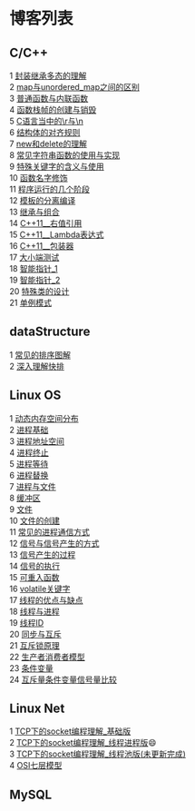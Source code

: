 # 博客列表
## C/C++
1 [封装继承多态的理解](https://github.com/Lp700750/Blogs/blob/master/Article/%E7%BB%A7%E6%89%BF%E5%B0%81%E8%A3%85%E5%A4%9A%E6%80%81%E7%9A%84%E7%90%86%E8%A7%A3.md)  
2 [map与unordered_map之间的区别](https://github.com/Lp700750/Blogs/blob/master/Article/map%E4%B8%8Eunordered_map.md)  
3 [普通函数与内联函数](https://github.com/Lp700750/Blogs/blob/master/Article/%E6%99%AE%E9%80%9A%E5%87%BD%E6%95%B0%E4%B8%8E%E5%86%85%E8%81%94%E5%87%BD%E6%95%B0.md)  
4 [函数栈帧的创建与销毁](https://github.com/Lp700750/Blogs/blob/master/Article/%E5%87%BD%E6%95%B0%E6%A0%88%E5%B8%A7%E7%9A%84%E5%88%9B%E5%BB%BA%E4%B8%8E%E9%94%80%E6%AF%81.md)   
5 [C语言当中的\r与\n](https://github.com/Lp700750/Blogs/blob/master/Article/C%E8%AF%AD%E8%A8%80%E5%BD%93%E4%B8%AD%E7%9A%84%5Cn%E4%B8%8E%5Cr.md)   
6 [结构体的对齐规则](https://github.com/Lp700750/Blogs/blob/master/Article/%E7%BB%93%E6%9E%84%E4%BD%93%E7%9A%84%E5%AF%B9%E9%BD%90.md)   
7 [new和delete的理解](https://github.com/Lp700750/Blogs/blob/master/Article/new%E5%92%8Cdelete%E7%9A%84%E7%90%86%E8%A7%A3.md)   
8 [常见字符串函数的使用与实现](https://github.com/Lp700750/Blogs/blob/master/Article/%E5%B8%B8%E8%A7%81%E5%AD%97%E7%AC%A6%E4%B8%B2%E5%87%BD%E6%95%B0%E7%9A%84%E4%BD%BF%E7%94%A8%E4%B8%8E%E5%AE%9E%E7%8E%B0.md)   
9 [特殊关键字的含义与使用](https://github.com/Lp700750/Blogs/blob/master/Article/%E7%89%B9%E6%AE%8A%E5%85%B3%E9%94%AE%E5%AD%97%E7%9A%84%E5%90%AB%E4%B9%89%E4%B8%8E%E4%BD%BF%E7%94%A8.md)   
10 [函数名字修饰](https://github.com/Lp700750/Blogs/blob/master/Article/%E5%87%BD%E6%95%B0%E5%90%8D%E5%AD%97%E4%BF%AE%E9%A5%B0.md)     
11 [程序运行的几个阶段](https://github.com/Lp700750/Blogs/blob/master/Article/%E7%A8%8B%E5%BA%8F%E8%BF%90%E8%A1%8C%E7%9A%84%E5%87%A0%E4%B8%AA%E9%98%B6%E6%AE%B5.md)      
12 [模板的分离编译](https://github.com/Lp700750/Blogs/blob/master/Article/%E6%A8%A1%E6%9D%BF%E7%9A%84%E5%88%86%E7%A6%BB%E7%BC%96%E8%AF%91.md)     
13 [继承与组合]()    
14 [C++11__右值引用](https://github.com/Lp700750/Blogs/blob/master/Article/%E5%8F%B3%E5%80%BC%E5%BC%95%E7%94%A8.md)    
15 [C++11__Lambda表达式](https://github.com/Lp700750/Blogs/blob/master/Article/Lambda%E8%A1%A8%E8%BE%BE%E5%BC%8F.md)    
16 [C++11__包装器](https://github.com/Lp700750/Blogs/blob/master/Article/C%2B%2B11__%E5%8C%85%E8%A3%85%E5%99%A8.md)    
17 [大小端测试](https://github.com/Lp700750/Blogs/blob/master/Article/%E5%A4%A7%E5%B0%8F%E7%AB%AF%E6%B5%8B%E8%AF%95.md)    
18 [智能指针_1](https://github.com/Lp700750/Blogs/blob/master/Article/%E6%99%BA%E8%83%BD%E6%8C%87%E9%92%88_1.md)    
19 [智能指针_2](https://github.com/Lp700750/Blogs/blob/master/Article/%E6%99%BA%E8%83%BD%E6%8C%87%E9%92%88_2.md)    
20 [特殊类的设计](https://github.com/Lp700750/Blogs/blob/master/Article/%E7%89%B9%E6%AE%8A%E7%B1%BB%E7%9A%84%E8%AE%BE%E8%AE%A1.md)    
21 [单例模式](https://github.com/Lp700750/Blogs/blob/master/Article/%E5%8D%95%E4%BE%8B%E6%A8%A1%E5%BC%8F.md)
## dataStructure 
1 [常见的排序图解](https://github.com/Lp700750/Blogs/blob/master/Article/%E5%B8%B8%E8%A7%81%E7%9A%84%E6%8E%92%E5%BA%8F%E5%9B%BE%E8%A7%A3.md)   
2 [深入理解快排](https://github.com/Lp700750/Blogs/blob/master/Article/%E6%B7%B1%E5%85%A5%E7%90%86%E8%A7%A3%E5%BF%AB%E6%8E%92.md)
## Linux OS    
1 [动态内存空间分布](https://github.com/Lp700750/Blogs/blob/master/Article/%E5%8A%A8%E6%80%81%E5%86%85%E5%AD%98%E7%A9%BA%E9%97%B4%E7%9A%84%E5%88%86%E5%B8%83.md)    
2 [进程基础](https://github.com/Lp700750/Blogs/blob/master/Article/%E8%BF%9B%E7%A8%8B%E5%9F%BA%E7%A1%80.md)    
3 [进程地址空间](https://github.com/Lp700750/Blogs/blob/master/Article/%E8%BF%9B%E7%A8%8B%E5%9C%B0%E5%9D%80%E7%A9%BA%E9%97%B4.md)     
4 [进程终止](https://github.com/Lp700750/Blogs/blob/master/Article/%E8%BF%9B%E7%A8%8B%E7%BB%88%E6%AD%A2.md)    
5 [进程等待](https://github.com/Lp700750/Blogs/blob/master/Article/%E8%BF%9B%E7%A8%8B%E7%AD%89%E5%BE%85.md)    
6 [进程替换](https://github.com/Lp700750/Blogs/blob/master/Article/%E8%BF%9B%E7%A8%8B%E6%9B%BF%E6%8D%A2.md)    
7 [进程与文件](https://github.com/Lp700750/Blogs/blob/master/Article/%E8%BF%9B%E7%A8%8B%E4%B8%8E%E6%96%87%E4%BB%B6.md)    
8 [缓冲区](https://github.com/Lp700750/Blogs/blob/master/Article/%E7%BC%93%E5%86%B2%E5%8C%BA.md)    
9 [文件](https://github.com/Lp700750/Blogs/blob/master/Article/%E6%96%87%E4%BB%B6.md)    
10 [文件的创建](https://github.com/Lp700750/Blogs/blob/master/Article/%E6%96%87%E4%BB%B6%E7%9A%84%E5%88%9B%E5%BB%BA.md)    
11 [常见的进程通信方式](https://github.com/Lp700750/Blogs/blob/master/Article/%E5%B8%B8%E8%A7%81%E7%9A%84%E8%BF%9B%E7%A8%8B%E9%80%9A%E4%BF%A1%E6%96%B9%E5%BC%8F.md)     
12 [信号与信号产生的方式](https://github.com/Lp700750/Blogs/blob/master/Article/%E4%BF%A1%E5%8F%B7.md)    
13 [信号产生的过程](https://github.com/Lp700750/Blogs/blob/master/Article/%E4%BF%A1%E5%8F%B7%E4%BA%A7%E7%94%9F%E7%9A%84%E8%BF%87%E7%A8%8B.md)    
14 [信号的执行](https://github.com/Lp700750/Blogs/blob/master/Article/%E4%BF%A1%E5%8F%B7%E7%9A%84%E6%89%A7%E8%A1%8C.md)    
15 [可重入函数](https://github.com/Lp700750/Blogs/blob/master/Article/%E5%8F%AF%E9%87%8D%E5%85%A5%E5%87%BD%E6%95%B0.md)    
16 [volatile关键字](https://github.com/Lp700750/Blogs/blob/master/Article/volatile%E5%85%B3%E9%94%AE%E5%AD%97.md)    
17 [线程的优点与缺点](https://github.com/Lp700750/Blogs/blob/master/Article/%E7%BA%BF%E7%A8%8B%E7%9A%84%E4%BC%98%E7%82%B9%E4%B8%8E%E7%BC%BA%E7%82%B9.md)    
18 [线程与进程](https://github.com/Lp700750/Blogs/blob/master/Article/%E7%BA%BF%E7%A8%8B%E4%B8%8E%E8%BF%9B%E7%A8%8B.md)    
19 [线程ID](https://github.com/Lp700750/Blogs/blob/master/Article/%E7%BA%BF%E7%A8%8BID.md)    
20 [同步与互斥](https://github.com/Lp700750/Blogs/blob/master/Article/%E5%90%8C%E6%AD%A5%E4%B8%8E%E4%BA%92%E6%96%A5.md)    
21 [互斥锁原理](https://github.com/Lp700750/Blogs/blob/master/Article/%E4%BA%92%E6%96%A5%E9%94%81%E5%8E%9F%E7%90%86.md)    
22 [生产者消费者模型](https://github.com/Lp700750/Blogs/blob/master/Article/%E7%94%9F%E4%BA%A7%E8%80%85%E6%B6%88%E8%B4%B9%E8%80%85%E6%A8%A1%E5%9E%8B.md)    
23 [条件变量](https://github.com/Lp700750/Blogs/blob/master/Article/%E6%9D%A1%E4%BB%B6%E5%8F%98%E9%87%8F.md)    
24 [互斥量条件变量信号量比较](https://github.com/Lp700750/Blogs/blob/master/Article/%E4%BA%92%E6%96%A5%E9%87%8F%E6%9D%A1%E4%BB%B6%E5%8F%98%E9%87%8F%E4%B8%8E%E4%BF%A1%E5%8F%B7%E9%87%8F%E4%B9%8B%E9%97%B4%E7%9A%84%E6%AF%94%E8%BE%83.md)

## Linux Net
1 [TCP下的socket编程理解_基础版](https://github.com/Lp700750/Blogs/blob/master/Article/TCP%E4%B8%8B%E7%9A%84socket%E7%BD%91%E7%BB%9C%E7%BC%96%E7%A8%8B_%E5%9F%BA%E7%A1%80%E7%89%88.md)  
2 [TCP下的socket编程理解_线程进程版](https://github.com/Lp700750/Blogs/blob/master/Article/TCP%E4%B8%8B%E7%9A%84socket%E7%BC%96%E7%A8%8B%E7%90%86%E8%A7%A3_%E7%BA%BF%E7%A8%8B%E8%BF%9B%E7%A8%8B%E7%89%88.md):smile:  
3 [TCP下的socket编程理解_线程池版(未更新完成)](https://github.com/Lp700750/Blogs/blob/master/Article/TCP%E4%B8%8B%E7%9A%84socket%E7%BC%96%E7%A8%8B%E7%90%86%E8%A7%A3_%E7%BA%BF%E7%A8%8B%E6%B1%A0%E7%89%88.md)   
4 [OSI七层模型](https://github.com/Lp700750/Blogs/blob/master/Article/OSI%E4%B8%83%E5%B1%82%E6%A8%A1%E5%9E%8B.md)
## MySQL
